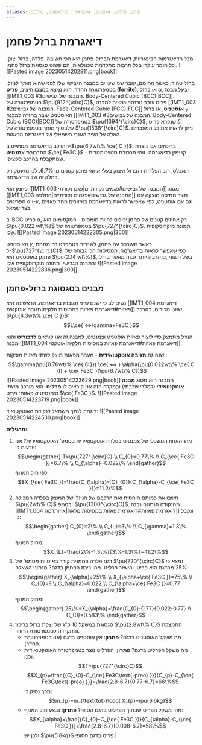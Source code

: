```yaml
---
aliases: פריט, פרליט, אוסטניט, אוקטואידי, ברזל-פחמן, סוליבוס
---
```

# דיאגרמת ברזל פחמן
מכל הדיאגרמות הבינאריות, דיאגרמת הברזל-פחמן היא הכי חשובה. פלדה, ברזל יצוק, וכל חומר עיקרי בכל תרבות מתקדמת טכנולוגית, הם פשוט סגסוגת ברזל פחמן.
![[Pasted image 20230514202911.png|book]]

ברזל טהור, כאשר מחומם, עובר שני שינויים במבנה הגבישי שלו לפני שהוא מותך לנוזל. בטמפרטורה החדר, הוא נמצא במצבו היציב, **פריט (ferrite)**, או  ברזל $\alpha$, ובעל מבנה [[IMT1_003 המבנה של גבישים#3. Body-Centered Cubic (BCC)|BCC]].
בטמפרטורה של $\pu{912^{\circ}C}$, פריט עובר טרנספורמציה למבנה [[IMT1_003 המבנה של גבישים#2. Face-Centered Cubic (FCC)|FCC]] **אוסטניט**, או ברזל $\gamma$. האוסטניט עובר בחזרה למבנה [[IMT1_003 המבנה של גבישים#3. Body-Centered Cubic (BCC)|BCC]] בטמפרטורה של $\pu{1394^{\circ}C}$, שנקרא פריט $\delta$, שלבסוף מותך בטמפרטורה של $\pu{1538^{\circ}C}$.
ניתן לראות את כל המעברים האלה על הציר האנכי השמאלי של דיאגרמת הפאזות.

ההרכב בדיאגרמה מסתיים ב-$\pu{6.7wt\% \ce{ C }}$. בריכוזים אלו נוצרת התרכובת **צמנטיט** $\ce{ Fe3C }$ - קו ימין בדיאגרמה. זוהי תרכובת סטויכומטרית שמתקבלת בהרכב ספציפי.

תאכלס, רוב הפלדות והברזל היצוק בעלי אחוזי פחמן קטנים מ-$6.7\%$. לכן נתעסק רק בחלק זה של הדיאגרמה.

פחמן הוא [[IMT1_003 המבנה של גבישים#פגמים נקודתיים|פגם נקודתי]] מסוג [[IMT1_003 המבנה של גבישים#פגמים נקודתיים|החלפה]] ויוצר תמיסה מוצקה עם הפריטים $\alpha$ ו-$\gamma$, וגם עם אוסטניט, כפי שאפשר לראות בדיאגרמה באיזורים החד פאזיים בצד שמאל.

ב-BCC פריט $\alpha$, רק אחוזים קטנים של פחמן יכולים להיות מומסים - המקסימום הוא $\pu{0.022 wt\%}$ בטמפרטורה של $\pu{727^{\circ}C}$. תמונה מיקרוסקופית שלו:
![[Pasted image 20230514222305.png|300]]

האוסטניט $\gamma$, כאשר מעורבב עם פחמן, לא יציב בטמפרטורה מתחת ל-$\pu{727^{\circ}C}$, כפי שאפשר לראות בדיאגרמה. המסיסות הכי גבוהה של פחמן באוסטניט היא $\pu{2.14 wt\%}$, הרבה יותר גבוה מאשר ברזל $\alpha$, בשל השוני במבנה הגבישי. תמונה מיקרוסקופית שלו:
![[Pasted image 20230514222836.png|300]]

## מבנים בסגסוגת ברזל-פחמן

נשים לב כי ישנם שתי תגובות בדיאגרמה. הראשונה היא [[IMT1_004 דיאגרמת פאזות#דיאגרמת פאזות במסיסות חלקית|תגובה אוטקטית]] שאנו מכירים, בהרכב $\pu{4.3wt\% \ce{ C }}$:
$$L\ce{ <=>\gamma+Fe3C }$$

הנוזל מתמצק כדי ליצור פאזות אוסטניט וצמנטיט. למבנה זה אנו קוראים **לדבוריט** והוא מבנה [[IMT1_004 דיאגרמת פאזות#דיאגרמת פאזות במסיסות חלקית|אוטקטי]].

ישנה גם **תגובה אוטקטואידית** - מעבר מפאזת מוצק לשתי פאזות מוצקות:
$$\gamma(\pu{0.76wt\% \ce{ C }}) \ce{ <=> } \alpha(\pu{0.022wt\% \ce{ C }}) + \ce{ Fe3C }(\pu{6.7wt\% C})$$
![[Pasted image 20230514223629.png|book]]
המבנה הוא מסוג **מבנה אוטקטואידי** (למלרי שכבתי) ובמקרה הזה אנו קוראים לו **פרליט**. הוא מורכב משתי פאזות: פריט $\alpha$ וצמנטיט $\ce{ Fe3C }$.
![[Pasted image 20230514223719.png|book]]

דוגמה לנתך משמאל לנקודת האוטקטואיד:
![[Pasted image 20230514224530.png|book]]

**תרגילים:**
1. מהו האחוז המשקלי של צמנטיט בפלדה אוטקטואידית בטמפ' האוטקטואידית?
	אנו יודעים כי:
	$$\begin{gather}
T=\pu{727^{\circ}C} \\
C_{0}=0.77\% \\
C_{\ce{ Fe3C }}=6.7\% \\
C_{\alpha}=0.022\%
\end{gather}$$
	לפי חוק המנוף:
	$$X_{\ce{ Fe3C }}=\frac{C_{\alpha}-{C}_{0}}{C_{\alpha}-C_{\ce{ Fe3C }}}=11.2\%$$
1. חשבו את כמותם היחסית ואת הרכבם של הנוזל ושל המוצק בפלדה המכילה $\pu{2wt\% C}$ בטמפ' $\pu{1300^{\circ}C}$.
	מהנקודה הנתונה נבנה [[IMT1_004 דיאגרמת פאזות#דיאגרמת פאזות במסיסות מלאה|איזותרמה]] ונקבל כי:
	$$\begin{gather}
C_{0}=2\% \\
C_{L}=3\% \\
C_{\gamma}=1.3\%
\end{gather}$$
	מחוק המנוף:
	$$X_{L}=\frac{2\%-1.3\%}{3\%-1.3\%}=41.2\%$$
1. דגם פלדה פחמנית קורר באיטיות מטמפ' של $\pu{720^{\circ}C}$ נמצא כי $25\%$ מהדגם הוא פריט, והשאר פרליט. מהו ריכוז הפחמן בדגם?
	מנתוני השאלה:
	$$\begin{gather}
X_{\alpha}=25\% \\
X_{\alpha+\ce{ Fe3C }}=75\% \\
C_{0}=? \\
C_{\alpha}=0.022 \\
C_{\alpha+\ce{ Fe3C }}=0.77
\end{gather}$$
	מחוק המנוף:
	$$\begin{gather}
25\%=X_{\alpha}=\frac{C_{0}-0.77}{0.022-0.77} \\
C_{0}=0.583\%
\end{gather}$$
3. סגסוגת במשקל 10 ק"ג של יצקת ברזל בריכוז $\pu{2.8wt\% C}$ התמצקה והתקררה לטמפרטורת החדר.
	- מה משקל האוסטניט בדגם?
		**פתרון**:
		אין אוסטניט בדגם (אנו בטמפרטורת החדר).
	- מה משקל הפרליט בדגם?
		**פתרון**:
		הפרליט נוצר בטמפרטורה האוטקטואידית ולכן:
		$$T=\pu{727^{\circ}C}$$
		$$X_{p}=\frac{{C}_{0}-C_{\ce{ Fe3C\text{-preo} }}}{C_{p}-C_{\ce{ Fe3C\text{-preo} }}}=\frac{2.8-6.7}{0.77-6.7}=66\%$$
		מכך נסיק כי:
		$$m_{p}=m_{\text{tot}}\cdot X_{p}=\pu{6.6kg}$$
	- מהו משקל הפריט שבתוך הפרליט בדגם הסופי?
		**פתרון**:
		נבצע חוק המנוף:
		$$X_{\alpha}=\frac{{C}_{0}-C_{\ce{ Fe3C }}}{C_{\alpha}-C_{\ce{ Fe3C }}}=\frac{2.8-6.7}{0.008-6.7}=58\%$$
		ולכן יש $\pu{5.8kg}$ פריט בדגם הסופי.|
		
